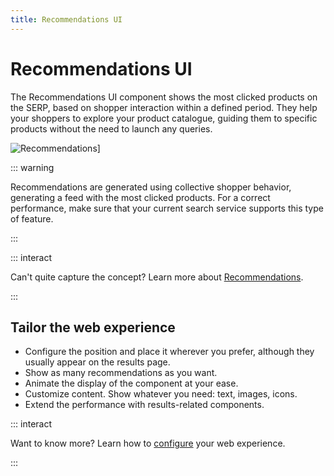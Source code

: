 ```yaml
---
title: Recommendations UI
---
```


# Recommendations UI

The Recommendations UI component shows the most clicked products on the SERP, based on shopper
interaction within a defined period. They help your shoppers to explore your product catalogue,
guiding them to specific products without the need to launch any queries.

<img :src="$withBase('/assets/media/xcomponents_func_recommendations.gif')" alt="Recommendations]">

::: warning

Recommendations are generated using collective shopper behavior, generating a feed with the most
clicked products. For a correct performance, make sure that your current search service supports
this type of feature.

:::

::: interact

Can't quite capture the concept? Learn more about
[Recommendations](/explore-empathy-platform/features/recommendations-overview.md).

:::

## Tailor the web experience

- Configure the position and place it wherever you prefer, although they usually appear on the
  results page.
- Show as many recommendations as you want.
- Animate the display of the component at your ease.
- Customize content. Show whatever you need: text, images, icons.
- Extend the performance with results-related components.

::: interact

Want to know more? Learn how to
[configure](/develop-empathy-platform/ui-reference/components/recommendations/x-components.recommendations.md)
your web experience.

:::
